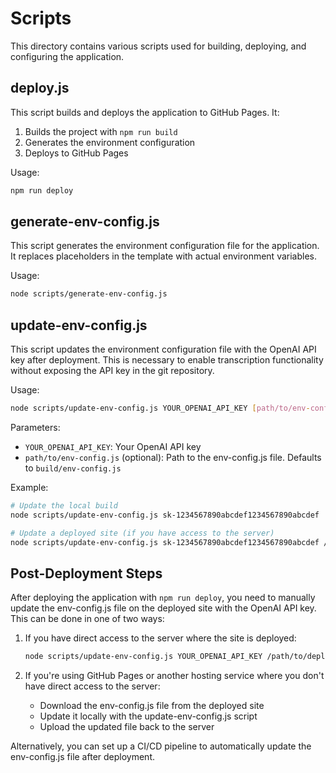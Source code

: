 # Scripts

This directory contains various scripts used for building, deploying, and configuring the application.

## deploy.js

This script builds and deploys the application to GitHub Pages. It:

1. Builds the project with `npm run build`
2. Generates the environment configuration
3. Deploys to GitHub Pages

Usage:
```bash
npm run deploy
```

## generate-env-config.js

This script generates the environment configuration file for the application. It replaces placeholders in the template with actual environment variables.

Usage:
```bash
node scripts/generate-env-config.js
```

## update-env-config.js

This script updates the environment configuration file with the OpenAI API key after deployment. This is necessary to enable transcription functionality without exposing the API key in the git repository.

Usage:
```bash
node scripts/update-env-config.js YOUR_OPENAI_API_KEY [path/to/env-config.js]
```

Parameters:
- `YOUR_OPENAI_API_KEY`: Your OpenAI API key
- `path/to/env-config.js` (optional): Path to the env-config.js file. Defaults to `build/env-config.js`

Example:
```bash
# Update the local build
node scripts/update-env-config.js sk-1234567890abcdef1234567890abcdef

# Update a deployed site (if you have access to the server)
node scripts/update-env-config.js sk-1234567890abcdef1234567890abcdef /path/to/deployed/site/env-config.js
```

## Post-Deployment Steps

After deploying the application with `npm run deploy`, you need to manually update the env-config.js file on the deployed site with the OpenAI API key. This can be done in one of two ways:

1. If you have direct access to the server where the site is deployed:
   ```bash
   node scripts/update-env-config.js YOUR_OPENAI_API_KEY /path/to/deployed/site/env-config.js
   ```

2. If you're using GitHub Pages or another hosting service where you don't have direct access to the server:
   - Download the env-config.js file from the deployed site
   - Update it locally with the update-env-config.js script
   - Upload the updated file back to the server

Alternatively, you can set up a CI/CD pipeline to automatically update the env-config.js file after deployment.